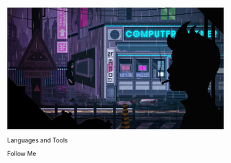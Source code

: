 ![Header](https://github.com/Dmytro-Tsvetkov/Dmytro-Tsvetkov/blob/main/assets/33HI.gif)

Languages and Tools

Follow Me
